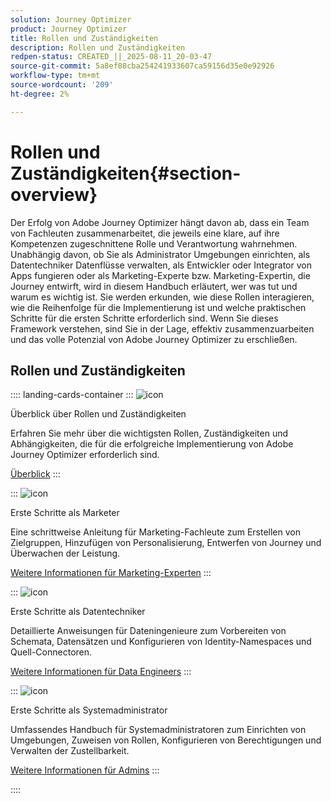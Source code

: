 ```yaml
---
solution: Journey Optimizer
product: Journey Optimizer
title: Rollen und Zuständigkeiten
description: Rollen und Zuständigkeiten
redpen-status: CREATED_||_2025-08-11_20-03-47
source-git-commit: 5a8ef88cba254241933607ca59156d35e0e92926
workflow-type: tm+mt
source-wordcount: '209'
ht-degree: 2%

---
```



# Rollen und Zuständigkeiten{#section-overview}

Der Erfolg von Adobe Journey Optimizer hängt davon ab, dass ein Team von Fachleuten zusammenarbeitet, die jeweils eine klare, auf ihre Kompetenzen zugeschnittene Rolle und Verantwortung wahrnehmen. Unabhängig davon, ob Sie als Administrator Umgebungen einrichten, als Datentechniker Datenflüsse verwalten, als Entwickler oder Integrator von Apps fungieren oder als Marketing-Experte bzw. Marketing-Expertin, die Journey entwirft, wird in diesem Handbuch erläutert, wer was tut und warum es wichtig ist. Sie werden erkunden, wie diese Rollen interagieren, wie die Reihenfolge für die Implementierung ist und welche praktischen Schritte für die ersten Schritte erforderlich sind. Wenn Sie dieses Framework verstehen, sind Sie in der Lage, effektiv zusammenzuarbeiten und das volle Potenzial von Adobe Journey Optimizer zu erschließen.

## Rollen und Zuständigkeiten

:::: landing-cards-container
:::
![icon](https://cdn.experienceleague.adobe.com/icons/book.svg)

Überblick über Rollen und Zuständigkeiten

Erfahren Sie mehr über die wichtigsten Rollen, Zuständigkeiten und Abhängigkeiten, die für die erfolgreiche Implementierung von Adobe Journey Optimizer erforderlich sind.

[Überblick](../using/start/quick-start.md)
:::

:::
![icon](https://cdn.experienceleague.adobe.com/icons/bullseye.svg)

Erste Schritte als Marketer

Eine schrittweise Anleitung für Marketing-Fachleute zum Erstellen von Zielgruppen, Hinzufügen von Personalisierung, Entwerfen von Journey und Überwachen der Leistung.

[Weitere Informationen für Marketing-Experten](../using/start/path/marketer.md)
:::

:::
![icon](https://cdn.experienceleague.adobe.com/icons/code-branch.svg)

Erste Schritte als Datentechniker

Detaillierte Anweisungen für Dateningenieure zum Vorbereiten von Schemata, Datensätzen und Konfigurieren von Identity-Namespaces und Quell-Connectoren.

[Weitere Informationen für Data Engineers](../using/start/path/data-engineer.md)
:::

:::
![icon](https://cdn.experienceleague.adobe.com/icons/gear.svg)

Erste Schritte als Systemadministrator

Umfassendes Handbuch für Systemadministratoren zum Einrichten von Umgebungen, Zuweisen von Rollen, Konfigurieren von Berechtigungen und Verwalten der Zustellbarkeit.

[Weitere Informationen für Admins](../using/start/path/administrator.md)
:::

::::
